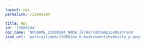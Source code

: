 ```yaml
---
layout: npc
permalink: /23000104

title: Npc
id: '23000104'
npc_name: 'NPCNAME_23000104_NAME:[F]WorldChampionMushroom'
icon_url: 'portrait/mob/23000104_b_mushroomrichvehicle_p.png'
---
```

